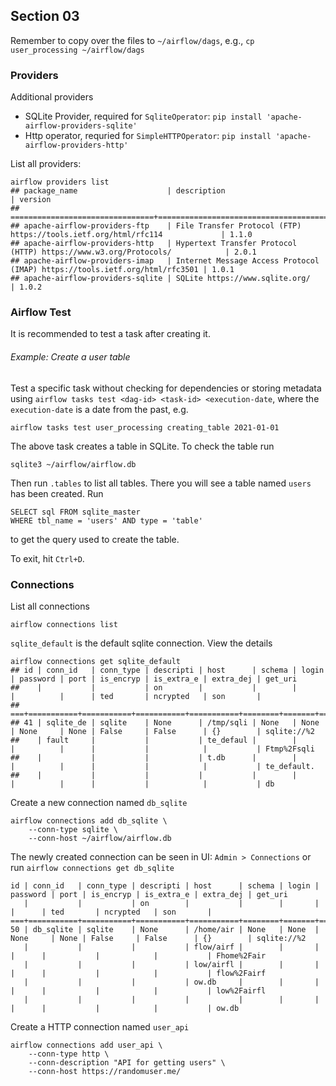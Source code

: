 ## Section 03

Remember to copy over the files to `~/airflow/dags`, e.g., `cp user_processing ~/airflow/dags`
### Providers

Additional providers
- SQLite Provider, required for `SqliteOperator`: `pip install 'apache-airflow-providers-sqlite'`
- Http operator, requried for `SimpleHTTPOperator`: `pip install 'apache-airflow-providers-http'`

List all providers:
```
airflow providers list
## package_name                    | description                                                                 | version
## ================================+=============================================================================+========
## apache-airflow-providers-ftp    | File Transfer Protocol (FTP) https://tools.ietf.org/html/rfc114             | 1.1.0  
## apache-airflow-providers-http   | Hypertext Transfer Protocol (HTTP) https://www.w3.org/Protocols/            | 2.0.1  
## apache-airflow-providers-imap   | Internet Message Access Protocol (IMAP) https://tools.ietf.org/html/rfc3501 | 1.0.1  
## apache-airflow-providers-sqlite | SQLite https://www.sqlite.org/                                              | 1.0.2 
```

### Airflow Test
It is recommended to test a task after creating it.

###### Example: Create a user table
Test a specific task without checking for dependencies or storing metadata using `airflow tasks test <dag-id> <task-id> <execution-date`, where the `execution-date` is a date from the past, e.g.
```
airflow tasks test user_processing creating_table 2021-01-01
```
The above task creates a table in SQLite. To check the table run
```
sqlite3 ~/airflow/airflow.db
```
Then run `.tables` to list all tables. There you will see a table named `users` has been created. Run
```
SELECT sql FROM sqlite_master 
WHERE tbl_name = 'users' AND type = 'table'
```
to get the query used to create the table.

To exit, hit `Ctrl+D`.



### Connections
List all connections
```
airflow connections list
```

`sqlite_default` is the default sqlite connection. View the details
```
airflow connections get sqlite_default
## id | conn_id   | conn_type | descripti | host      | schema | login | password | port | is_encryp | is_extra_e | extra_dej | get_uri    
##    |           |           | on        |           |        |       |          |      | ted       | ncrypted   | son       |            
## ===+===========+===========+===========+===========+========+=======+==========+======+===========+============+===========+============
## 41 | sqlite_de | sqlite    | None      | /tmp/sqli | None   | None  | None     | None | False     | False      | {}        | sqlite://%2
##    | fault     |           |           | te_defaul |        |       |          |      |           |            |           | Ftmp%2Fsqli
##    |           |           |           | t.db      |        |       |          |      |           |            |           | te_default.
##    |           |           |           |           |        |       |          |      |           |            |           | db   
```

Create a new connection named `db_sqlite`
```
airflow connections add db_sqlite \
    --conn-type sqlite \
    --conn-host ~/airflow/airflow.db
```

The newly created connection can be seen in UI: `Admin > Connections` or run `airflow connections get db_sqlite`
```
id | conn_id   | conn_type | descripti | host      | schema | login | password | port | is_encryp | is_extra_e | extra_dej | get_uri    
   |           |           | on        |           |        |       |          |      | ted       | ncrypted   | son       |            
===+===========+===========+===========+===========+========+=======+==========+======+===========+============+===========+============
50 | db_sqlite | sqlite    | None      | /home/air | None   | None  | None     | None | False     | False      | {}        | sqlite://%2
   |           |           |           | flow/airf |        |       |          |      |           |            |           | Fhome%2Fair
   |           |           |           | low/airfl |        |       |          |      |           |            |           | flow%2Fairf
   |           |           |           | ow.db     |        |       |          |      |           |            |           | low%2Fairfl
   |           |           |           |           |        |       |          |      |           |            |           | ow.db
```

Create a HTTP connection named `user_api`
```
airflow connections add user_api \
    --conn-type http \
    --conn-description "API for getting users" \
    --conn-host https://randomuser.me/
```
